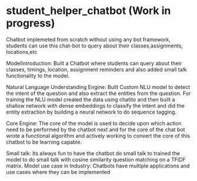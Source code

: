 # student_helper_chatbot (Work in progress)
Chatbot implemeted from scratch without using any bot framework, students can use this chat-bot to query about their classes,assignments, locations,etc


ModelIntroduction:  Built  a  Chatbot  where  students  can  query  about  their  classes,  timings,  location,  assignment  reminders  and  also  added  small  talk  functionality  to  the  model.  

Natural  Language  Understanding  Engine:  Built  Custom  NLU  model  to  detect  the  intent  of  the  question  and  also  extract  the  entities  from  the  question.  For  training  the  NLU  model  created  the  data  using  chatito  and  then  built  a  shallow  network  with  dense  embeddings  to  classify  the  intent  and  did  the  entity  extraction  by  building  a  neural  network  to  do  sequence  tagging.  

Core  Engine:  The  core  of  the  model  is  used  to  decide  upon  which  action  need  to  be  performed  by  the  chatbot  next  and  for  the  core  of  the  chat  bot  wrote  a  functional  algorithm  and  actively  working  to  convert  the  core  of  this  chatbot  to  be  learning  capable.  

Small  talk:  Its  always  fun  to  have  the  chatbot  do  small  talk  to  trained  the  model  to  do  small  talk  with  cosine  similarity  question  matching  on  a  TFIDF  matrix.  Model  use  case  in  Industry:  Chatbots  have  multiple  applications  and  use  cases  where  they  can  be  implemented 
